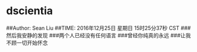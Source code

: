 # dscientia
##Author: Sean Liu
##TIME: 2016年12月25日 星期日 15时25分37秒 CST
###然后我安静的发现
###两个人已经没有任何语言
###曾经你纯真的永远
###让我不顾一切开始怀念
